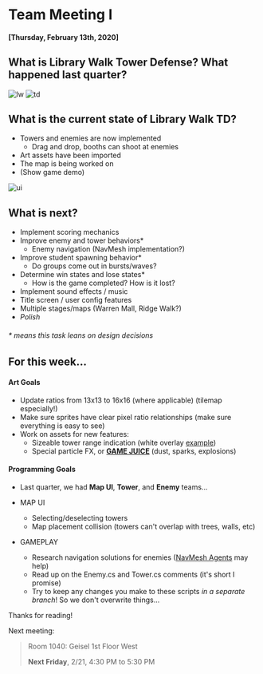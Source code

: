# Team Meeting I
#### [Thursday, February 13th, 2020]

## What is Library Walk Tower Defense? What happened last quarter?
![lw](https://i.imgur.com/dNBBruL.png)
![td](https://i.imgur.com/VUZiDxn.jpg)

## What is the current state of Library Walk TD?
- Towers and enemies are now implemented
  - Drag and drop, booths can shoot at enemies
- Art assets have been imported
- The map is being worked on
- (Show game demo)

![ui](https://lh5.googleusercontent.com/AvZ0u_HRwZ6-6XCoDFf9pu3RX0jE5Lc7Pl6A-_hhR80P99eKB30vSKVeD2SyB_xzZmr3r7GLDCc8OiMuBq7sT9P16WJtXmLb-xh802Fw2j2H0j0CVSKWZFkSjabjyUmVQX8lAvXw)

## What is next?
- Implement scoring mechanics
- Improve enemy and tower behaviors*
  - Enemy navigation (NavMesh implementation?)
- Improve student spawning behavior*
  - Do groups come out in bursts/waves?
- Determine win states and lose states*
  - How is the game completed? How is it lost?
- Implement sound effects / music
- Title screen / user config features
- Multiple stages/maps (Warren Mall, Ridge Walk?)
- *Polish*

###### * means this task leans on design decisions

## For this week...

#### Art Goals
- Update ratios from 13x13 to 16x16 (where applicable) (tilemap especially!)
- Make sure sprites have clear pixel ratio relationships (make sure everything is easy to see)
- Work on assets for new features:
  - Sizeable tower range indication (white overlay [example](https://i.imgur.com/VUZiDxn.jpg))
  - Special particle FX, or **[GAME JUICE](https://www.youtube.com/watch?v=216_5nu4aVQ)** (dust, sparks, explosions)

#### Programming Goals
- Last quarter, we had **Map UI**, **Tower**, and **Enemy** teams...

- MAP UI
  - Selecting/deselecting towers
  - Map placement collision (towers can't overlap with trees, walls, etc)
- GAMEPLAY
  - Research navigation solutions for enemies ([NavMesh Agents](https://docs.unity3d.com/Manual/nav-CreateNavMeshAgent.html) may help)
  - Read up on the Enemy.cs and Tower.cs comments (it's short I promise)
  - Try to keep any changes you make to these scripts *in a separate branch*! So we don't overwrite things...

Thanks for reading!

Next meeting:
> Room 1040: Geisel 1st Floor West
>
> **Next Friday**, 2/21, 4:30 PM to 5:30 PM
